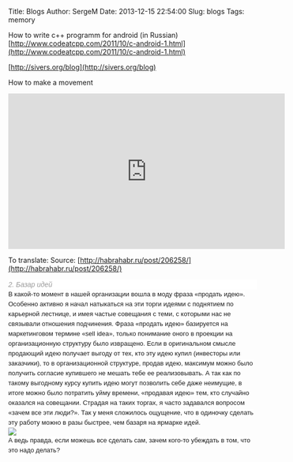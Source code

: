 Title: Blogs
Author: SergeM
Date: 2013-12-15 22:54:00
Slug: blogs
Tags: memory

How to write c++ programm for android (in Russian)
[http://www.codeatcpp.com/2011/10/c-android-1.html](http://www.codeatcpp.com/2011/10/c-android-1.html)


[http://sivers.org/blog](http://sivers.org/blog)

How to make a movement
<iframe allowfullscreen="" frameborder="0" height="315" mozallowfullscreen="" scrolling="no" src="http://embed.ted.com/talks/lang/ru/derek_sivers_how_to_start_a_movement.html" webkitallowfullscreen="" width="560"></iframe> 

To translate:
Source:&nbsp;[http://habrahabr.ru/post/206258/](http://habrahabr.ru/post/206258/)
<h5 style="background-color: white; border: 0px; color: #999999; font-family: Verdana, sans-serif; font-size: 14px; font-weight: normal; line-height: 20px; margin: 0px; outline: 0px; padding: 0px; vertical-align: baseline;">2. Базар идей</h5><span style="background-color: white; font-family: Verdana, sans-serif; font-size: 13px; line-height: 20px;">В какой-то момент в нашей организации вошла в моду фраза «продать идею». Особенно активно я начал натыкаться на эти торги идеями с поднятием по карьерной лестнице, и имея частые совещания с теми, с которыми нас не связывали отношения подчинения. Фраза «продать идею» базируется на маркетинговом термине «sell idea», только понимание оного в проекции на организационную структуру было извращено. Если в оригинальном смысле продающий идею получает выгоду от тех, кто эту идею купил (инвесторы или заказчики), то в организационной структуре, продав идею, максимум можно было получить согласие купившего не мешать тебе ее реализовывать. А так как по такому выгодному курсу купить идею могут позволить себе даже неимущие, в итоге можно было потратить уйму времени, «продавая идею» тем, кто случайно оказался на совещании. Страдая на таких торгах, я часто задавался вопросом «зачем все эти люди?». Так у меня сложилось ощущение, что в одиночку сделать эту работу можно в разы быстрее, чем базаря на ярмарке идей.</span>
<br style="background-color: white; font-family: Verdana, sans-serif; font-size: 13px; line-height: 20px;" /><img src="http://habr.habrastorage.org/post_images/1a2/85b/39a/1a285b39a1252a108e1ee75d64b6d874.jpg" style="background-color: white; border: 0px; font-family: Verdana, sans-serif; font-size: 13px; line-height: 20px; margin: 0px; max-width: 100%; outline: 0px; padding: 0px; vertical-align: middle;" />
<br style="background-color: white; font-family: Verdana, sans-serif; font-size: 13px; line-height: 20px;" /><span style="background-color: white; font-family: Verdana, sans-serif; font-size: 13px; line-height: 20px;">А ведь правда, если можешь все сделать сам, зачем кого-то убеждать в том, что это надо делать?</span></div>